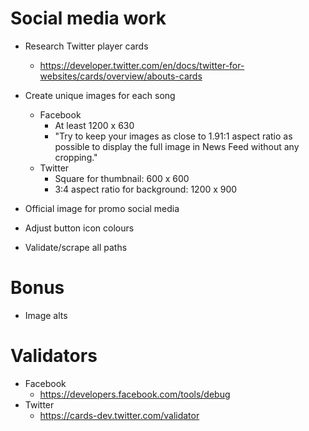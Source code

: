# Social media work

* Research Twitter player cards
    * https://developer.twitter.com/en/docs/twitter-for-websites/cards/overview/abouts-cards
* Create unique images for each song
    * Facebook
        * At least 1200 x 630
        * "Try to keep your images as close to 1.91:1 aspect ratio as possible to display the full image in News Feed without any cropping."
    * Twitter
        * Square for thumbnail: 600 x 600
        * 3:4 aspect ratio for background: 1200 x 900

* Official image for promo social media
* Adjust button icon colours

* Validate/scrape all paths

# Bonus
* Image alts

# Validators
* Facebook
    * https://developers.facebook.com/tools/debug
* Twitter
    * https://cards-dev.twitter.com/validator